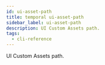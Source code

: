 ```yaml
---
id: ui-asset-path
title: temporal ui-asset-path
sidebar_label: ui-asset-path
description: UI Custom Assets path.
tags:
  - cli-reference
---
```


UI Custom Assets path.
